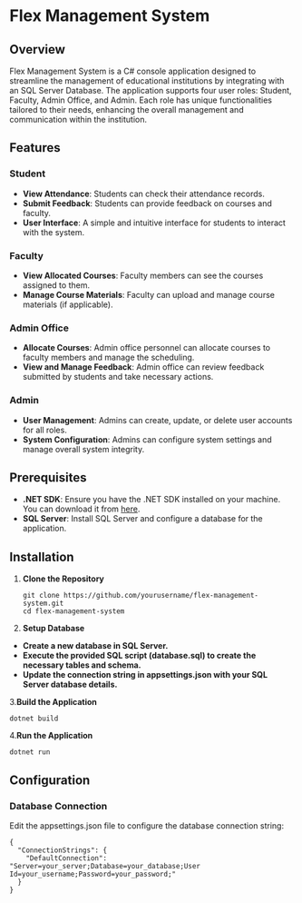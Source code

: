 # Flex Management System

## Overview
Flex Management System is a C# console application designed to streamline the management of educational institutions by integrating with an SQL Server Database. The application supports four user roles: Student, Faculty, Admin Office, and Admin. Each role has unique functionalities tailored to their needs, enhancing the overall management and communication within the institution. 

## Features
### Student
- **View Attendance**: Students can check their attendance records.
- **Submit Feedback**: Students can provide feedback on courses and faculty.
- **User Interface**: A simple and intuitive interface for students to interact with the system.

### Faculty
- **View Allocated Courses**: Faculty members can see the courses assigned to them.
- **Manage Course Materials**: Faculty can upload and manage course materials (if applicable).

### Admin Office
- **Allocate Courses**: Admin office personnel can allocate courses to faculty members and manage the scheduling.
- **View and Manage Feedback**: Admin office can review feedback submitted by students and take necessary actions.

### Admin
- **User Management**: Admins can create, update, or delete user accounts for all roles.
- **System Configuration**: Admins can configure system settings and manage overall system integrity.

## Prerequisites
- **.NET SDK**: Ensure you have the .NET SDK installed on your machine. You can download it from [here](https://dotnet.microsoft.com/download).
- **SQL Server**: Install SQL Server and configure a database for the application.

## Installation
1. **Clone the Repository**
   ```
   git clone https://github.com/yourusername/flex-management-system.git
   cd flex-management-system
   ```

2. **Setup Database**
- **Create a new database in SQL Server.**
- **Execute the provided SQL script (database.sql) to create the necessary tables and schema.**
- **Update the connection string in appsettings.json with your SQL Server database details.**

3.**Build the Application**
   ```
   dotnet build
   ```
4.**Run the Application**
   ```
   dotnet run
   ```

## Configuration
### Database Connection
Edit the appsettings.json file to configure the database connection string:
```
{
  "ConnectionStrings": {
    "DefaultConnection": "Server=your_server;Database=your_database;User Id=your_username;Password=your_password;"
  }
}
```


